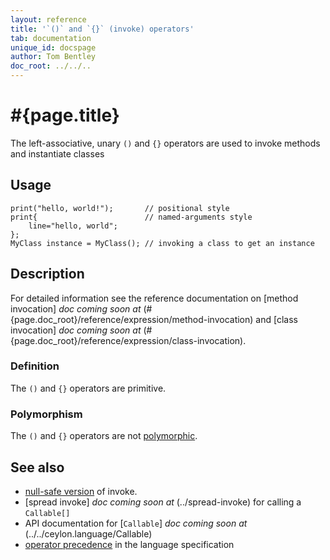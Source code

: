 ```yaml
---
layout: reference
title: '`()` and `{}` (invoke) operators'
tab: documentation
unique_id: docspage
author: Tom Bentley
doc_root: ../../..
---
```


# #{page.title}

The left-associative, unary `()` and `{}` operators are used to invoke methods
and instantiate classes

## Usage

<!-- cat: class MyClass() {} -->
<!-- cat: void m() { -->
<!-- try: -->
    print("hello, world!");       // positional style
    print{                        // named-arguments style
        line="hello, world";
    };
    MyClass instance = MyClass(); // invoking a class to get an instance
<!-- cat: } -->

## Description

For detailed information see the reference documentation on 
[method invocation] _doc coming soon at_ (#{page.doc_root}/reference/expression/method-invocation) and 
[class invocation] _doc coming soon at_ (#{page.doc_root}/reference/expression/class-invocation).

### Definition

The `()` and `{}` operators are primitive.

### Polymorphism

The `()` and `{}` operators are not [polymorphic](#{page.doc_root}/reference/operator/operator-polymorphism). 

## See also

* [null-safe version](../nullsafe-invoke) of invoke.
* [spread invoke] _doc coming soon at_ (../spread-invoke) for calling a `Callable[]`
* API documentation for [`Callable`] _doc coming soon at_ (../../ceylon.language/Callable)
* [operator precedence](#{site.urls.spec_current}#operatorprecedence) in the 
  language specification


